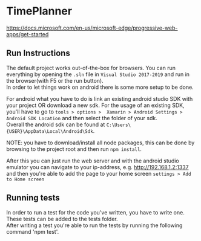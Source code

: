 # TimePlanner

https://docs.microsoft.com/en-us/microsoft-edge/progressive-web-apps/get-started


## Run Instructions

The default project works out-of-the-box for browsers. You can run everything by opening the 
`.sln` file in `Visual Studio 2017-2019` and run in the browser(with F5 or the run button).  
In order to let things work on android there is some more setup to be done. 

For android what you have to do is link an existing android studio SDK with your project OR 
download a new sdk. For the usage of an existing SDK, you'll have to go to `tools > options > 
Xamarin > Android Settings > Android SDK Location` and then select the folder of your sdk.  
Overall the android sdk can be found at `C:\Users\{USER}\AppData\Local\Android\Sdk`.

NOTE: you have to download/install all node packages, this can be done by browsing to the project
root and then run `npm install`. 

After this you can just run the web server and with the android studio emulator you can 
navigate to your ip-address, e.g. http://192.168.1.2:1337 and then you're able to add the 
page to your home screen `settings > Add to Home screen`

## Running tests

In order to run a test for the code you've written, you have to write one. These tests can be added to the tests folder.  
After writing a test you're able to run the tests by running the following command 'npm test'. 